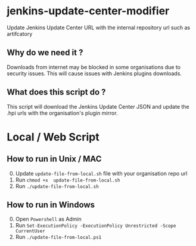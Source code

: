 # jenkins-update-center-modifier
Update Jenkins Update Center URL with the internal repository url such as artifcatory

## Why do we need it ?

Downloads from internet may be blocked in some organisations due to security issues. This will cause issues with Jenkins plugins downloads.

## What does this script do ?

This script will download the Jenkins Update Center JSON and update the .hpi urls with the organisation's plugin mirror.

# Local / Web Script

## How to run in Unix / MAC

0. Update  `update-file-from-local.sh` file with your organisation repo url
1. Run `chmod +x  update-file-from-local.sh`
2. Run `./update-file-from-local.sh`

## How to run in Windows


0. Open `Powershell` as Admin
1. Run `Set-ExecutionPolicy -ExecutionPolicy Unrestricted -Scope CurrentUser`
2. Run `./update-file-from-local.ps1`



